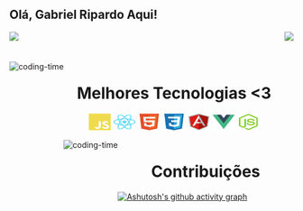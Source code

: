 ## Olá, Gabriel Ripardo Aqui!

<div>
  
  <img  height="180em" src="https://github-readme-stats.vercel.app/api?username=gabrielripardo&show_icons=true&theme=great-gatsby&include_all_commits=true&count_private=true"/>
  <img align="right" height="180em" src="https://github-readme-stats.vercel.app/api/top-langs/?username=gabrielripardo&layout=compact&langs_count=16&theme=great-gatsby"/>
</div>
<br>

<div  align="center"> 
  <div style="display: inline_block"><br>
    <img align="left" height="250" alt="coding-time" src="code.gif">
    <h1 align="center">Melhores Tecnologias <3</h1>
    <img align="center" height="30" width="40" alt="js-icon"  src="https://raw.githubusercontent.com/devicons/devicon/master/icons/javascript/javascript-plain.svg">
    <img align="center" height="30" width="40" alt="react-icon" src="https://raw.githubusercontent.com/devicons/devicon/master/icons/react/react-original.svg">
    <img align="center" height="30" width="40" alt="html-icon" src="https://raw.githubusercontent.com/devicons/devicon/master/icons/html5/html5-original.svg">
    <img align="center" height="30" width="40" alt="css-icon" src="https://raw.githubusercontent.com/devicons/devicon/master/icons/css3/css3-original.svg">
    <img align="center" height="30" width="40" alt="c-icon" src="https://github.com/devicons/devicon/blob/master/icons/angularjs/angularjs-original.svg">
    <img align="center" height="30" width="40" alt="c-icon" src="https://github.com/devicons/devicon/blob/master/icons/vuejs/vuejs-original.svg">      
    <img align="center" height="30" width="40" alt="nodejs-icon" src="https://raw.githubusercontent.com/devicons/devicon/master/icons/nodejs/nodejs-original.svg">    
   </div>
</div>

<div  align="center"> 
  <div style="display: inline_block"><br>
    <img align="left" height="250" alt="coding-time" src="code.gif">
    <h1 align="center">Contribuições</h1>  
   </div>
</div>

[![Ashutosh's github activity graph](https://github-readme-activity-graph.cyclic.app/graph?username=gabrielripardo&bg_color=191a29&color=878ff7&line=51a6f5&point=cac8d5&area=true&hide_border=true)](https://github.com/ashutosh00710/github-readme-activity-graph)
